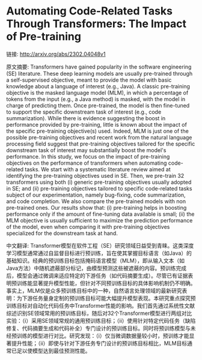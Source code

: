 # Automating Code-Related Tasks Through Transformers: The Impact of Pre-training

链接: http://arxiv.org/abs/2302.04048v1

原文摘要:
Transformers have gained popularity in the software engineering (SE)
literature. These deep learning models are usually pre-trained through a
self-supervised objective, meant to provide the model with basic knowledge
about a language of interest (e.g., Java). A classic pre-training objective is
the masked language model (MLM), in which a percentage of tokens from the input
(e.g., a Java method) is masked, with the model in charge of predicting them.
Once pre-trained, the model is then fine-tuned to support the specific
downstream task of interest (e.g., code summarization). While there is evidence
suggesting the boost in performance provided by pre-training, little is known
about the impact of the specific pre-training objective(s) used. Indeed, MLM is
just one of the possible pre-training objectives and recent work from the
natural language processing field suggest that pre-training objectives tailored
for the specific downstream task of interest may substantially boost the
model's performance. In this study, we focus on the impact of pre-training
objectives on the performance of transformers when automating code-related
tasks. We start with a systematic literature review aimed at identifying the
pre-training objectives used in SE. Then, we pre-train 32 transformers using
both (i) generic pre-training objectives usually adopted in SE; and (ii)
pre-training objectives tailored to specific code-related tasks subject of our
experimentation, namely bug-fixing, code summarization, and code completion. We
also compare the pre-trained models with non pre-trained ones. Our results show
that: (i) pre-training helps in boosting performance only if the amount of
fine-tuning data available is small; (ii) the MLM objective is usually
sufficient to maximize the prediction performance of the model, even when
comparing it with pre-training objectives specialized for the downstream task
at hand.

中文翻译:
Transformer模型在软件工程（SE）研究领域日益受到青睐。这类深度学习模型通常通过自监督目标进行预训练，旨在使其掌握目标语言（如Java）的基础知识。经典的预训练目标包括掩码语言模型（MLM），即从输入文本（如Java方法）中随机遮蔽部分标记，由模型预测这些被遮蔽的内容。预训练完成后，模型会通过微调来适应特定的下游任务（如代码摘要生成）。尽管已有证据表明预训练能显著提升模型性能，但针对不同预训练目标的具体影响机制仍不明确。事实上，MLM仅是众多预训练目标中的一种，自然语言处理领域的最新研究表明：为下游任务量身定制的预训练目标可能大幅提升模型表现。本研究重点探究预训练目标对自动化代码任务中Transformer性能的影响。我们首先通过系统性文献综述识别SE领域常用的预训练目标，随后对32个Transformer模型进行两组对比实验：（i）采用SE领域常规的通用预训练目标；（ii）使用针对特定代码任务（缺陷修复、代码摘要生成和代码补全）专门设计的预训练目标。同时将预训练模型与未经预训练的模型进行对比。研究发现：（i）仅当微调数据量较小时，预训练才能显著提升性能；（ii）即使与针对下游任务专门设计的预训练目标相比，MLM目标通常已足以使模型达到最佳预测性能。
